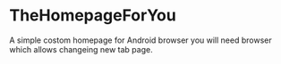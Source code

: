 # TheHomepageForYou
A simple costom homepage for Android browser 
you will need browser which allows changeing new tab page. 
